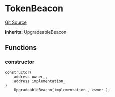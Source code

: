 # TokenBeacon
[Git Source](https://github.com/ambrosus/token-bridge/blob/c9e5c0649869e1d0d7d463cf7e74634fda87430d/contracts/token/TokenBeacon.sol)

**Inherits:**
UpgradeableBeacon


## Functions
### constructor


```solidity
constructor(
    address owner_,
    address implementation_
)
    UpgradeableBeacon(implementation_, owner_);
```

